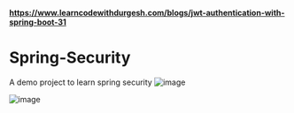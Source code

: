 **https://www.learncodewithdurgesh.com/blogs/jwt-authentication-with-spring-boot-31**

# Spring-Security
A demo project to learn spring security
![image](https://github.com/NeerajSharma10/Spring-Security/assets/62813226/d9109596-97b6-4d39-b452-4cbe86638744)

![image](https://github.com/NeerajSharma10/Spring-Security/assets/62813226/13b20a90-3921-43e3-9e0a-ea550261073a)

